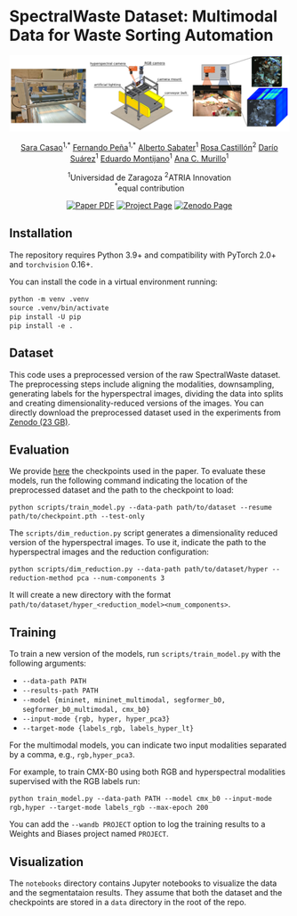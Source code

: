 # SpectralWaste Dataset: Multimodal Data for Waste Sorting Automation

<p align=center>
<img src="assets/banner.png" alt="SpectralWaste setup banner">
</p>

<p align=center>
    <a href="https://www.linkedin.com/in/sara-casao-martinez-5b49b9180">Sara Casao</a><sup>1,*</sup>
    <a href="https://www.ferpb.com">Fernando Peña</a><sup>1,*</sup>
    <a href="https://sites.google.com/unizar.es/alberto-sabater/">Alberto Sabater</a><sup>1</sup>
    <a href="https://www.linkedin.com/in/rosacastillon">Rosa Castillón</a><sup>2</sup>
    <a href="https://webdiis.unizar.es/~dario/">Darío Suárez</a><sup>1</sup>
    <a href="https://sites.google.com/unizar.es/eduardo-montijano">Eduardo Montijano</a><sup>1</sup>
    <a href="https://sites.google.com/unizar.es/anac">Ana C. Murillo</a><sup>1</sup>
</p>

<p align=center>
<sup>1</sup>Universidad de Zaragoza
<sup>2</sup>ATRIA Innovation
<br>
<sup>*</sup>equal contribution
</p>

<p align=center>
<a href="https://arxiv.org/pdf/2403.18033"><img src="https://img.shields.io/badge/paper-pdf-red" alt="Paper PDF"></a>
<a href="https://sites.google.com/unizar.es/spectralwaste"><img src="https://img.shields.io/badge/project-page-green" alt="Project Page"></a>
<a href="https://zenodo.org/records/10880544"><img src="https://zenodo.org/badge/DOI/10.5281/zenodo.10880544.svg" alt="Zenodo Page"></a>
</p>

## Installation
The repository requires Python 3.9+ and compatibility with PyTorch 2.0+ and `torchvision` 0.16+.

You can install the code in a virtual environment running:

```
python -m venv .venv
source .venv/bin/activate
pip install -U pip
pip install -e .
```

## Dataset

This code uses a preprocessed version of the raw SpectralWaste dataset. The preprocessing steps include aligning the modalities, downsampling, generating labels for the hyperspectral images, dividing the data into splits and creating dimensionality-reduced versions of the images. You can directly download the preprocessed dataset used in the experiments from [Zenodo (23 GB)][preprocessed-dataset].

## Evaluation

We provide [here][checkpoints] the checkpoints used in the paper. To evaluate these models, run the following command indicating the location of the preprocessed dataset and the path to the checkpoint to load:

```
python scripts/train_model.py --data-path path/to/dataset --resume path/to/checkpoint.pth --test-only
```

The `scripts/dim_reduction.py` script generates a dimensionality reduced version of the hyperspectral images. To use it, indicate the path to the hyperspectral images and the reduction configuration:

```
python scripts/dim_reduction.py --data-path path/to/dataset/hyper --reduction-method pca --num-components 3
```

It will create a new directory with the format `path/to/dataset/hyper_<reduction_model><num_components>`.

## Training

To train a new version of the models, run `scripts/train_model.py` with the following arguments:

* `--data-path PATH`
* `--results-path PATH`
* `--model {mininet, mininet_multimodal, segformer_b0, segformer_b0_multimodal, cmx_b0}`
* `--input-mode {rgb, hyper, hyper_pca3}`
* `--target-mode {labels_rgb, labels_hyper_lt}`

For the multimodal models, you can indicate two input modalities separated by a comma, e.g., `rgb,hyper_pca3`.

For example, to train CMX-B0 using both RGB and hyperspectral modalities supervised with the RGB labels run:

```
python train_model.py --data-path PATH --model cmx_b0 --input-mode rgb,hyper --target-mode labels_rgb --max-epoch 200
```

You can add the `--wandb PROJECT` option to log the training results to a Weights and Biases project named `PROJECT`.

## Visualization

The `notebooks` directory contains Jupyter notebooks to visualize the data and the segmentataion results. They assume that both the dataset and the checkpoints are stored in a `data` directory in the root of the repo.

[preprocessed-dataset]: https://zenodo.org/records/10880544
[checkpoints]: https://unizares-my.sharepoint.com/:f:/g/personal/756012_unizar_es/Ej1qFSZwxbxKt2XqUxLGumUBo2hRf0HBm0ULXySu4DYJQA?e=9QUaPs
